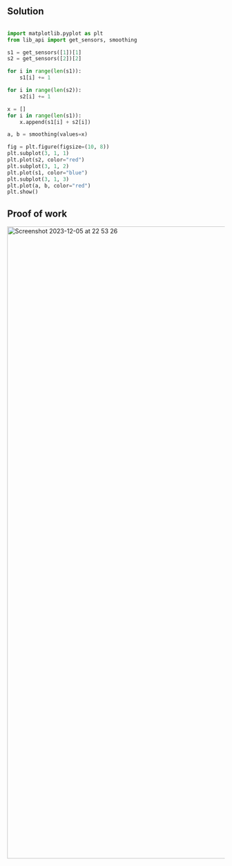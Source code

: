 ## Solution ##


```.py

import matplotlib.pyplot as plt
from lib_api import get_sensors, smoothing

s1 = get_sensors([1])[1]
s2 = get_sensors([2])[2]

for i in range(len(s1)):
    s1[i] += 1

for i in range(len(s2)):
    s2[i] += 1

x = []
for i in range(len(s1)):
    x.append(s1[i] + s2[i])

a, b = smoothing(values=x)

fig = plt.figure(figsize=(10, 8))
plt.subplot(3, 1, 1)
plt.plot(s2, color="red")
plt.subplot(3, 1, 2)
plt.plot(s1, color="blue")
plt.subplot(3, 1, 3)
plt.plot(a, b, color="red")
plt.show()


```

## Proof of work ##

<img width="1461" alt="Screenshot 2023-12-05 at 22 53 26" src="https://github.com/yuxuantaoisak/unit_2/assets/144768397/4c012e06-e75d-499e-a2cb-bf6c8a96da38">


